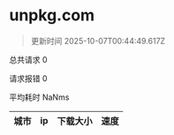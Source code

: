
  # unpkg.com

  > 更新时间 2025-10-07T00:44:49.617Z
  
  总共请求 0

  请求报错 0

  平均耗时 NaNms

|城市|ip|下载大小|速度|
|-----|----------|---|---|

  
